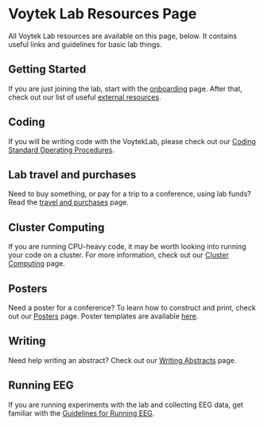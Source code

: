 # Voytek Lab Resources Page

All Voytek Lab resources are available on this page, below. It contains useful links and guidelines for basic lab things.

## Getting Started
If you are just joining the lab, start with the [onboarding](https://github.com/voytekresearch/Resources/wiki/Onboarding) page. After that, check out our list of useful [external resources](https://github.com/voytekresearch/Resources/wiki/External-Resources).

## Coding
If you will be writing code with the VoytekLab, please check out our [Coding Standard Operating Procedures](https://github.com/voytekresearch/Resources/wiki/Coding-SOP).

## Lab travel and purchases
Need to buy something, or pay for a trip to a conference, using lab funds? Read the [travel and purchases](https://github.com/voytekresearch/Resources/wiki/Lab-travel-and-purchases) page. 

## Cluster Computing
If you are running CPU-heavy code, it may be worth looking into running your code on a cluster. For more information, check out our [Cluster Computing](https://github.com/voytekresearch/Resources/tree/master/ClusterComputing) page.

## Posters
Need a poster for a conference? To learn how to construct and print, check out our [Posters](https://github.com/voytekresearch/Resources/wiki/Posters) page. Poster templates are available [here](https://github.com/voytekresearch/Resources/tree/master/Posters/Templates).

## Writing
Need help writing an abstract? Check out our [Writing Abstracts](https://github.com/voytekresearch/Resources/wiki/Writing-Abstracts) page. 

## Running EEG
If you are running experiments with the lab and collecting EEG data, get familiar with the [Guidelines for Running EEG](https://github.com/voytekresearch/Resources/wiki/Running-EEG). 
